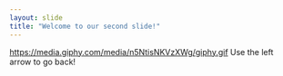 ```yaml
---
layout: slide
title: "Welcome to our second slide!"
---
```

https://media.giphy.com/media/n5NtisNKVzXWg/giphy.gif
Use the left arrow to go back!
